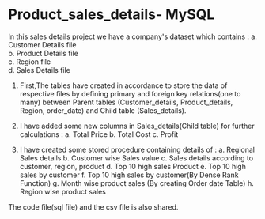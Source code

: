 # Product_sales_details- MySQL 

In this sales details project we have a company's dataset which contains : 
  a. Customer Details file   
  b. Product Details file  
  c. Region file  
  d. Sales Details file
  
1. First,The tables have created in accordance to store the data of respective files by 
   defining primary and foreign key relations(one to many) between Parent tables 
   (Customer_details, Product_details, Region, order_date) and Child table (Sales_details).
   
2. I have added some new columns in Sales_details(Child table) for further calculations :
    a. Total Price
    b. Total Cost
    c. Profit
    
3. I have created some stored procedure containing details of :
    a. Regional Sales details
    b. Customer wise Sales value
    c. Sales details according to customer, region, product
    d. Top 10 high sales Product
    e. Top 10 high sales by customer 
    f. Top 10 high sales by customer(By Dense Rank Function)
    g. Month wise product sales (By creating Order date Table)
    h. Region wise product sales
    
The code file(sql file) and the csv file is also shared.

